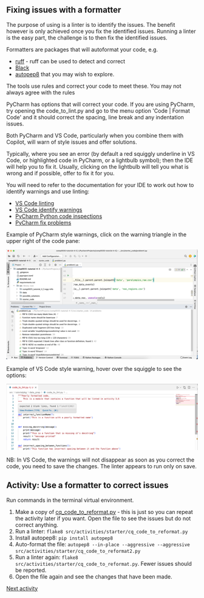## Fixing issues with a formatter

The purpose of using is a linter is to identify the issues. The benefit however is only achieved once you fix the
identified issues. Running a linter is the easy part, the challenge is to then fix the identified issues.

Formatters are packages that will autoformat your code, e.g.

- [ruff](https://pypi.org/project/ruff/) - ruff can be used to detect and correct
- [Black](https://black.readthedocs.io/en/stable/)
- [autopep8](https://pypi.org/project/autopep8/) that you may wish to explore.

The tools use rules and correct your code to meet these. You may not always agree with the rules

PyCharm has options that will correct your code. If you are using PyCharm, try opening the code_to_lint.py and go to the
menu option 'Code | Format Code' and it should correct the spacing, line break and any indentation issues.

Both PyCharm and VS Code, particularly when you combine them with Copilot, will warn of style issues and offer
solutions.

Typically, where you see an error (by default a red squiggly underline in VS Code, or highlighted code in PyCharm, or a
lightbulb symbol); then the IDE will help you to fix it. Usually, clicking on the lightbulb will tell you what is wrong
and if possible, offer to fix it for you.

You will need to refer to the documentation for your IDE to work out how to identify warnings and use linting:

- [VS Code linting](https://code.visualstudio.com/docs/python/linting)
- [VS Code identify warnings](https://code.visualstudio.com/Docs/editor/editingevolved#_errors-warnings)
- [PyCharm Python code inspections](https://www.jetbrains.com/help/pycharm/running-inspections.html)
- [PyCharm fix problems](https://www.jetbrains.com/help/pycharm/resolving-problems.html)

Example of PyCharm style warnings, click on the warning triangle in the upper right of the code pane:

![PyCharm lint example](../img/pycharm-lint.png)

Example of VS Code style warning, hover over the squiggle to see the options:

![VS Code lint example](../img/vsc-lint.png)

NB: In VS Code, the warnings will not disappear as soon as you correct the code, you need to save the changes. The
linter appears to run only on save.

## Activity: Use a formatter to correct issues

Run commands in the terminal virtual environment.

1. Make a copy of [cq_code_to_reformat.py](../../src/activities/starter/cq_code_to_reformat.py) - this is just so you
   can repeat the activity later if you want. Open the file to see the issues but do not correct anything.
2. Run a linter: `flake8 src/activities/starter/cq_code_to_reformat.py`
3. Install autopep8: `pip install autopep8`
4. Auto-format the file: `autopep8 --in-place --aggressive --aggressive src/activities/starter/cq_code_to_reformat2.py`
5. Run a linter again: `flake8 src/activities/starter/cq_code_to_reformat.py`. Fewer issues should be reported.
6. Open the file again and see the changes that have been made.

[Next activity](3-04-github-actions.md)